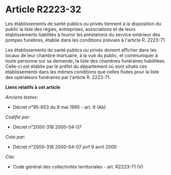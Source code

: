 # Article R2223-32

Les établissements de santé publics ou privés tiennent à la disposition du public la liste des régies, entreprises,
associations et de leurs établissements habilités à fournir les prestations du service extérieur des pompes funèbres, établie
dans les conditions prévues à l'article R. 2223-71.

Les établissements de santé publics ou privés doivent afficher dans les locaux de leur chambre mortuaire, à la vue du public,
et communiquer à toute personne sur sa demande, la liste des chambres funéraires habilitées. Celle-ci est établie par le
préfet du département où sont situés ces établissements dans les mêmes conditions que celles fixées pour la liste des
opérateurs funéraires par l'article R. 2223-71.

**Liens relatifs à cet article**

_Anciens textes_:

  - Décret n°95-653 du 9 mai 1995 - art. 9 (Ab)

_Codifié par_:

  - Décret n°2000-318 2000-04-07

_Créé par_:

  - Décret n°2000-318 2000-04-07 jorf 9 avril 2000

_Cite_:

  - Code général des collectivités territoriales - art. R2223-71 (V)
